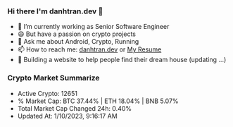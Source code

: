 ### Hi there I'm danhtran.dev 👋

- 🔭 I’m currently working as Senior Software Engineer
- 😄 But have a passion on crypto projects
- 💬 Ask me about Android, Crypto, Running 
- 📫 How to reach me: <a href="https://danhtran.dev" target="_blank">danhtran.dev</a> or <a href="Dan-Resume.pdf" target="_blank">My Resume</a>
- 🌱 Building a website to help people find their dream house (updating ...)

### Crypto Market Summarize
- Active Crypto: 12651
- % Market Cap: BTC 37.44% | ETH 18.04% | BNB 5.07%
- Total Market Cap Changed 24h: 0.40%
- Updated At: 1/10/2023, 9:16:17 AM
